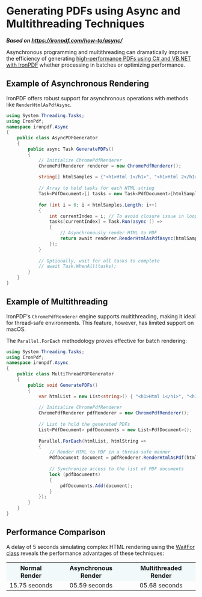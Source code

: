 # Generating PDFs using Async and Multithreading Techniques

***Based on <https://ironpdf.com/how-to/async/>***


Asynchronous programming and multithreading can dramatically improve the efficiency of generating [high-performance PDFs using C# and VB.NET with IronPDF](https://ironpdf.com/docs/) whether processing in batches or optimizing performance.

## Example of Asynchronous Rendering

IronPDF offers robust support for asynchronous operations with methods like `RenderHtmlAsPdfAsync`.

```cs
using System.Threading.Tasks;
using IronPdf;
namespace ironpdf.Async
{
    public class AsyncPDFGenerator
    {
        public async Task GeneratePDFs()
        {
            // Initialize ChromePdfRenderer
            ChromePdfRenderer renderer = new ChromePdfRenderer();
            
            string[] htmlSamples = {"<h1>Html 1</h1>", "<h1>Html 2</h1>", "<h1>Html 3</h1>"};
            
            // Array to hold tasks for each HTML string
            Task<PdfDocument>[] tasks = new Task<PdfDocument>[htmlSamples.Length];
            
            for (int i = 0; i < htmlSamples.Length; i++)
            {
                int currentIndex = i; // To avoid closure issue in loop
                tasks[currentIndex] = Task.Run(async () =>
                {
                    // Asynchronously render HTML to PDF
                    return await renderer.RenderHtmlAsPdfAsync(htmlSamples[currentIndex]);
                });
            }
            
            // Optionally, wait for all tasks to complete
            // await Task.WhenAll(tasks);
        }
    }
}
```

## Example of Multithreading

IronPDF's `ChromePdfRenderer` engine supports multithreading, making it ideal for thread-safe environments. This feature, however, has limited support on macOS.

The `Parallel.ForEach` methodology proves effective for batch rendering:

```cs
using System.Threading.Tasks;
using IronPdf;
namespace ironpdf.Async
{
    public class MultiThreadPDFGenerator
    {
        public void GeneratePDFs()
        {
            var htmlList = new List<string>() { "<h1>Html 1</h1>", "<h1>Html 2</h1>", "<h1>Html 3</h1>" };
            
            // Initialize ChromePdfRenderer
            ChromePdfRenderer pdfRenderer = new ChromePdfRenderer();
            
            // List to hold the generated PDFs
            List<PdfDocument> pdfDocuments = new List<PdfDocument>();
            
            Parallel.ForEach(htmlList, htmlString =>
            {
                // Render HTML to PDF in a thread-safe manner
                PdfDocument document = pdfRenderer.RenderHtmlAsPdf(htmlString);
                
                // Synchronize access to the list of PDF documents
                lock (pdfDocuments)
                {
                    pdfDocuments.Add(document);
                }
            });
        }
    }
}
```

## Performance Comparison

A delay of 5 seconds simulating complex HTML rendering using the [WaitFor class](https://ironpdf.com/how-to/waitfor/) reveals the performance advantages of these techniques:

<table class="table" style="text-align: center;">
    <tr style="background-color: rgb(241 249 251);">
        <th style="text-align: center;">Normal Render</th>
        <th style="text-align: center;">Asynchronous Render</th>
        <th style="text-align: center;">Multithreaded Render</th>
    </tr>
    <tr>
        <td>15.75 seconds</td>
        <td>05.59 seconds</td>
        <td>05.68 seconds</td>
    </tr>
</table>